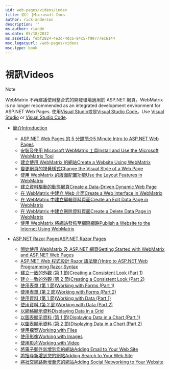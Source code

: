 ```yaml
---
uid: web-pages/videos/index
title: 影片 |Microsoft Docs
author: rick-anderson
description: ''
ms.author: riande
ms.date: 05/18/2012
ms.assetid: febf2824-4e3d-4dc6-84c5-f99777ec6144
msc.legacyurl: /web-pages/videos
msc.type: book
---
```

<a name="videos"></a><span data-ttu-id="79395-102">視訊</span><span class="sxs-lookup"><span data-stu-id="79395-102">Videos</span></span>
====================

> [!NOTE] 
> <span data-ttu-id="79395-103">WebMatrix 不再建議使用整合式的開發環境適用於 ASP.NET 網頁。</span><span class="sxs-lookup"><span data-stu-id="79395-103">WebMatrix is no longer recommended as an integrated development environment for ASP.NET Web Pages.</span></span> <span data-ttu-id="79395-104">使用[Visual Studio](xref:aspnet/web-pages/overview/getting-started/program-asp-net-web-pages-in-visual-studio)或是[Visual Studio Code](https://code.visualstudio.com/)。</span><span class="sxs-lookup"><span data-stu-id="79395-104">Use [Visual Studio](xref:aspnet/web-pages/overview/getting-started/program-asp-net-web-pages-in-visual-studio) or [Visual Studio Code](https://code.visualstudio.com/).</span></span>

- [<span data-ttu-id="79395-105">簡介</span><span class="sxs-lookup"><span data-stu-id="79395-105">Introduction</span></span>](introduction/index.md)

    - [<span data-ttu-id="79395-106">ASP.NET Web Pages 的 5 分鐘簡介</span><span class="sxs-lookup"><span data-stu-id="79395-106">5 Minute Intro to ASP.NET Web Pages</span></span>](introduction/5-minute-introduction-to-aspnet-web-pages.md)
    - [<span data-ttu-id="79395-107">安裝及使用 Microsoft WebMatrix 工具</span><span class="sxs-lookup"><span data-stu-id="79395-107">Install and Use the Microsoft WebMatrix Tool</span></span>](introduction/install-and-use-the-microsoft-webmatrix-tool.md)
    - [<span data-ttu-id="79395-108">建立使用 WebMatrix 的網站</span><span class="sxs-lookup"><span data-stu-id="79395-108">Create a Website Using WebMatrix</span></span>](introduction/create-a-website-using-webmatrix.md)
    - [<span data-ttu-id="79395-109">變更網頁的視覺樣式</span><span class="sxs-lookup"><span data-stu-id="79395-109">Change the Visual Style of a Web Page</span></span>](introduction/change-the-visual-style-of-a-web-page.md)
    - [<span data-ttu-id="79395-110">使用 WebMatrix 的版面配置功能</span><span class="sxs-lookup"><span data-stu-id="79395-110">Use the Layout Features in WebMatrix</span></span>](introduction/use-the-layout-features-in-webmatrix.md)
    - [<span data-ttu-id="79395-111">建立資料驅動的動態網頁</span><span class="sxs-lookup"><span data-stu-id="79395-111">Create a Data-Driven Dynamic Web Page</span></span>](introduction/create-a-data-driven-dynamic-web-page.md)
    - [<span data-ttu-id="79395-112">在 WebMatrix 中建立 Web 介面</span><span class="sxs-lookup"><span data-stu-id="79395-112">Create a Web Interface in WebMatrix</span></span>](introduction/create-a-web-interface-in-webmatrix.md)
    - [<span data-ttu-id="79395-113">在 WebMatrix 中建立編輯資料頁面</span><span class="sxs-lookup"><span data-stu-id="79395-113">Create an Edit Data Page in WebMatrix</span></span>](introduction/create-an-edit-data-page-in-webmatrix.md)
    - [<span data-ttu-id="79395-114">在 WebMatrix 中建立刪除資料頁面</span><span class="sxs-lookup"><span data-stu-id="79395-114">Create a Delete Data Page in WebMatrix</span></span>](introduction/create-a-delete-data-page-in-webmatrix.md)
    - [<span data-ttu-id="79395-115">使用 WebMatrix 將網站發佈至網際網路</span><span class="sxs-lookup"><span data-stu-id="79395-115">Publish a Website to the Internet Using WebMatrix</span></span>](introduction/publish-a-website-to-the-internet-using-webmatrix.md)
- [<span data-ttu-id="79395-116">ASP.NET Razor Pages</span><span class="sxs-lookup"><span data-stu-id="79395-116">ASP.NET Razor Pages</span></span>](aspnet-razor-pages/index.md)

    - [<span data-ttu-id="79395-117">開始使用 WebMatrix 及 ASP.NET 網頁</span><span class="sxs-lookup"><span data-stu-id="79395-117">Getting Started with WebMatrix and ASP.NET Web Pages</span></span>](aspnet-razor-pages/getting-started-with-webmatrix-and-aspnet-web-pages.md)
    - [<span data-ttu-id="79395-118">ASP.NET Web 程式設計 Razor 語法簡介</span><span class="sxs-lookup"><span data-stu-id="79395-118">Intro to ASP.NET Web Programming Razor Syntax</span></span>](aspnet-razor-pages/introduction-to-aspnet-web-programming-using-the-razor-syntax.md)
    - [<span data-ttu-id="79395-119">建立一致的外觀 (第 1 節)</span><span class="sxs-lookup"><span data-stu-id="79395-119">Creating a Consistent Look (Part 1)</span></span>](aspnet-razor-pages/creating-a-consistent-look-part-1.md)
    - [<span data-ttu-id="79395-120">建立一致的外觀 (第 2 節)</span><span class="sxs-lookup"><span data-stu-id="79395-120">Creating a Consistent Look (Part 2)</span></span>](aspnet-razor-pages/creating-a-consistent-look-part-2.md)
    - [<span data-ttu-id="79395-121">使用表單 (第 1 節)</span><span class="sxs-lookup"><span data-stu-id="79395-121">Working with Forms (Part 1)</span></span>](aspnet-razor-pages/working-with-forms-part-1.md)
    - [<span data-ttu-id="79395-122">使用表單 (第 2 節)</span><span class="sxs-lookup"><span data-stu-id="79395-122">Working with Forms (Part 2)</span></span>](aspnet-razor-pages/working-with-forms-part-2.md)
    - [<span data-ttu-id="79395-123">使用資料 (第 1 節)</span><span class="sxs-lookup"><span data-stu-id="79395-123">Working with Data (Part 1)</span></span>](aspnet-razor-pages/working-with-data-part-1.md)
    - [<span data-ttu-id="79395-124">使用資料 (第 2 節)</span><span class="sxs-lookup"><span data-stu-id="79395-124">Working with Data (Part 2)</span></span>](aspnet-razor-pages/working-with-data-part-2.md)
    - [<span data-ttu-id="79395-125">以網格顯示資料</span><span class="sxs-lookup"><span data-stu-id="79395-125">Displaying Data in a Grid</span></span>](aspnet-razor-pages/displaying-data-in-a-grid.md)
    - [<span data-ttu-id="79395-126">以圖表顯示資料 (第 1 節)</span><span class="sxs-lookup"><span data-stu-id="79395-126">Displaying Data in a Chart (Part 1)</span></span>](aspnet-razor-pages/displaying-data-in-a-chart-part-1.md)
    - [<span data-ttu-id="79395-127">以圖表顯示資料 (第 2 節)</span><span class="sxs-lookup"><span data-stu-id="79395-127">Displaying Data in a Chart (Part 2)</span></span>](aspnet-razor-pages/displaying-data-in-a-chart-part-2.md)
    - [<span data-ttu-id="79395-128">使用檔案</span><span class="sxs-lookup"><span data-stu-id="79395-128">Working with Files</span></span>](aspnet-razor-pages/working-with-files.md)
    - [<span data-ttu-id="79395-129">使用影像</span><span class="sxs-lookup"><span data-stu-id="79395-129">Working with Images</span></span>](aspnet-razor-pages/working-with-images.md)
    - [<span data-ttu-id="79395-130">使用影片</span><span class="sxs-lookup"><span data-stu-id="79395-130">Working with Video</span></span>](aspnet-razor-pages/working-with-video.md)
    - [<span data-ttu-id="79395-131">將電子郵件新增到您的網站</span><span class="sxs-lookup"><span data-stu-id="79395-131">Adding Email to Your Web Site</span></span>](aspnet-razor-pages/adding-email-to-your-web-site.md)
    - [<span data-ttu-id="79395-132">將搜尋新增到您的網站</span><span class="sxs-lookup"><span data-stu-id="79395-132">Adding Search to Your Web Site</span></span>](aspnet-razor-pages/adding-search-to-your-web-site.md)
    - [<span data-ttu-id="79395-133">將社交網路新增至您的網站</span><span class="sxs-lookup"><span data-stu-id="79395-133">Adding Social Networking to Your Website</span></span>](aspnet-razor-pages/adding-social-networking-to-your-website.md)
